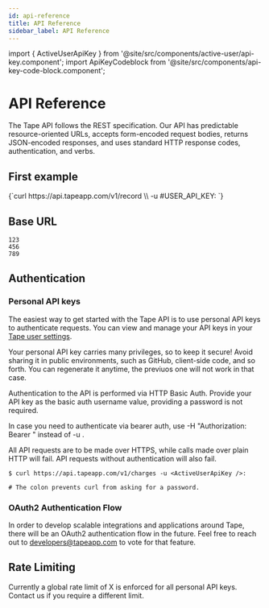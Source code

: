 ```yaml
---
id: api-reference
title: API Reference
sidebar_label: API Reference
---
```


import { ActiveUserApiKey } from '@site/src/components/active-user/api-key.component';
import ApiKeyCodeblock from '@site/src/components/api-key-code-block.component';

# API Reference

The Tape API follows the REST specification. Our API has predictable resource-oriented URLs, accepts form-encoded request bodies, returns JSON-encoded responses, and uses standard HTTP response codes, authentication, and verbs.

## First example

<ApiKeyCodeblock>
{`curl https://api.tapeapp.com/v1/record \\
  -u #USER_API_KEY:
`}
</ApiKeyCodeblock>

## Base URL

```
123
456
789
```

## Authentication

### Personal API keys

The easiest way to get started with the Tape API is to use personal API keys to authenticate requests. You can view and manage your API keys in your [Tape user settings](<https://tapeapp.com/tape/(focus//root-modal:user-settings/profile)>).

Your personal API key carries many privileges, so to keep it secure! Avoid sharing it in public environments, such as GitHub, client-side code, and so forth. You can regenerate it anytime, the previuos one will not work in that case.

Authentication to the API is performed via HTTP Basic Auth. Provide your API key as the basic auth username value, providing a password is not required.

In case you need to authenticate via bearer auth, use -H "Authorization: Bearer <ActiveUserApiKey />" instead of -u <ActiveUserApiKey />.

All API requests are to be made over HTTPS, while calls made over plain HTTP will fail. API requests without authentication will also fail.

```
$ curl https://api.tapeapp.com/v1/charges -u <ActiveUserApiKey />:

# The colon prevents curl from asking for a password.
```

### OAuth2 Authentication Flow

In order to develop scalable integrations and applications around Tape, there will be an OAuth2 authentication flow in the future. Feel free to reach out to developers@tapeapp.com to vote for that feature.

## Rate Limiting

Currently a global rate limit of X is enforced for all personal API keys. Contact us if you require a different limit.
